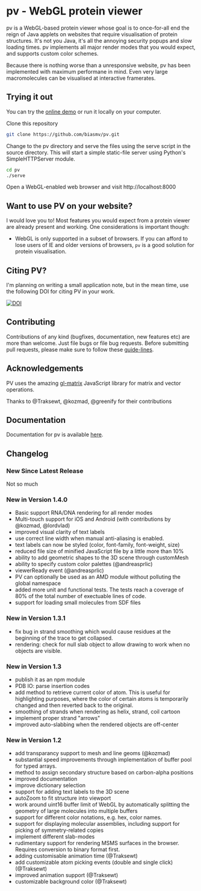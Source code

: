 pv - WebGL protein viewer
=========================================

pv  is a WebGL-based protein viewer whose goal is to once-for-all end the reign of Java applets on websites that require visualisation of protein structures. It's not you Java, it's all the annoying security popups and slow loading times. pv implements all major render modes that you would expect, and supports custom color schemes. 

Because there is nothing worse than a unresponsive website, pv has been implemented with maximum performane in mind. Even very large macromolecules can be visualised at interactive framerates.


Trying it out
-----------------------------------------

You can try the [online demo](http://biasmv.github.io/pv/demo.html) or run it locally on your computer.

Clone this repository

```bash
git clone https://github.com/biasmv/pv.git
```

Change to the pv directory and serve the files using the serve script in the source directory. This will start a simple static-file server using Python's SimpleHTTPServer module.

```bash
cd pv
./serve 
```

Open a WebGL-enabled web browser and visit http://localhost:8000

Want to use PV on your website?
----------------------------------------

I would love you to! Most features you would expect from a protein viewer are already present and working. One considerations is important though:

 * WebGL is only supported in a subset of browsers. If you can afford to lose users of IE and older versions of browsers, `pv` is a good solution for protein visualisation.

Citing PV?
----------------------------------------

I'm planning on writing a small application note, but in the mean time, use the following DOI for citing PV in your work.

[![DOI](https://zenodo.org/badge/7050/biasmv/pv.png)](http://dx.doi.org/10.5281/zenodo.12620)



Contributing
-----------------------------------------

Contributions of any kind (bugfixes, documentation, new features etc) are more than welcome. Just file bugs or file bug requests. Before submitting pull requests, please make sure to follow these [guide-lines](https://github.com/biasmv/pv/blob/master/CONTRIBUTE.md).


Acknowledgements
----------------------------------------

PV uses the amazing [gl-matrix](https://github.com/toji/gl-matrix) JavaScript library for matrix and vector operations.


Thanks to @Traksewt, @kozmad, @greenify for their contributions

Documentation
---------------------------------------

Documentation for pv is available [here](http://pv.readthedocs.org). 

Changelog
----------------------------------------

### New Since Latest Release

Not so much

### New in Version 1.4.0

- Basic support RNA/DNA rendering for all render modes
- Multi-touch support for iOS and Android (with contributions by @kozmad, @lordvlad)
- improved visual clarity of text labels
- use correct line width when manual anti-aliasing is enabled.
- text labels can now be styled (color, font-family, font-weight, size)
- reduced file size of minified JavaScript file by a little more than 10%
- ability to add geometric shapes to the 3D scene through customMesh
- ability to specify custom color palettes (@andreasprlic)
- viewerReady event (@andreasprlic)
- PV can optionally be used as an AMD module without polluting the global namespace
- added more unit and functional tests. The tests reach a coverage of 80% of the total number of exectuable lines of code.
- support for loading small molecules from SDF files

### New in Version 1.3.1

- fix bug in strand smoothing which would cause residues at the beginning of the trace to get collapsed.
- rendering: check for null slab object to allow drawing to work when no objects are visible.

### New in Version 1.3

- publish it as an npm module
- PDB IO: parse insertion codes
- add method to retrieve current color of atom. This is useful for highlighting purposes, where the color of certain atoms is temporarily changed and then reverted back to the original.
- smoothing of strands when rendering as helix, strand, coil cartoon
- implement proper strand "arrows"
- improved auto-slabbing when the rendered objects are off-center

### New in Version 1.2

- add transparancy support to mesh and line geoms (@kozmad)
- substantial speed improvements through implementation of buffer pool for typed arrays.
- method to assign secondary structure based on carbon-alpha positions
- improved documentation
- improve dictionary selection
- support for adding text labels to the 3D scene
- autoZoom to fit structure into viewport
- work around uint16 buffer limit of WebGL by automatically splitting the geometry of large molecules into multiple buffers
- support for different color notations, e.g. hex, color names.
- support for displaying molecular assemblies, including support for picking of symmetry-related copies
- implement different slab-modes
- rudimentary support for rendering MSMS surfaces in the browser. Requires conversion to binary format first.
- adding customisable animation time (@Traksewt)
- add customizable atom picking events (double and single click) (@Traksewt)
- improved animation support (@Traksewt)
- customizable background color (@Traksewt)

